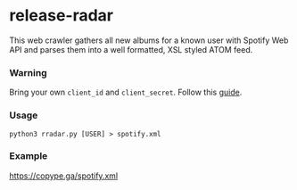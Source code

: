 # release-radar

This web crawler gathers all new albums for a known user with Spotify Web API and parses them into a well formatted, XSL styled ATOM feed.

### Warning
Bring your own `client_id` and  `client_secret`. Follow this [guide](https://developer.spotify.com/documentation/general/guides/authorization-guide/).

### Usage
	python3 rradar.py [USER] > spotify.xml

### Example
https://copype.ga/spotify.xml